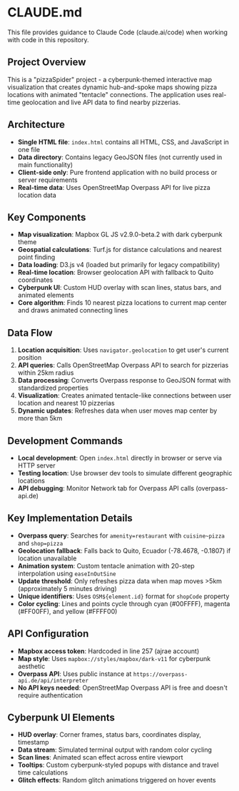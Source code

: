 # CLAUDE.md

This file provides guidance to Claude Code (claude.ai/code) when working with code in this repository.

## Project Overview

This is a "pizzaSpider" project - a cyberpunk-themed interactive map visualization that creates dynamic hub-and-spoke maps showing pizza locations with animated "tentacle" connections. The application uses real-time geolocation and live API data to find nearby pizzerias.

## Architecture

- **Single HTML file**: `index.html` contains all HTML, CSS, and JavaScript in one file
- **Data directory**: Contains legacy GeoJSON files (not currently used in main functionality)
- **Client-side only**: Pure frontend application with no build process or server requirements
- **Real-time data**: Uses OpenStreetMap Overpass API for live pizza location data

## Key Components

- **Map visualization**: Mapbox GL JS v2.9.0-beta.2 with dark cyberpunk theme
- **Geospatial calculations**: Turf.js for distance calculations and nearest point finding
- **Data loading**: D3.js v4 (loaded but primarily for legacy compatibility)
- **Real-time location**: Browser geolocation API with fallback to Quito coordinates
- **Cyberpunk UI**: Custom HUD overlay with scan lines, status bars, and animated elements
- **Core algorithm**: Finds 10 nearest pizza locations to current map center and draws animated connecting lines

## Data Flow

1. **Location acquisition**: Uses `navigator.geolocation` to get user's current position
2. **API queries**: Calls OpenStreetMap Overpass API to search for pizzerias within 25km radius
3. **Data processing**: Converts Overpass response to GeoJSON format with standardized properties
4. **Visualization**: Creates animated tentacle-like connections between user location and nearest 10 pizzerias
5. **Dynamic updates**: Refreshes data when user moves map center by more than 5km

## Development Commands

- **Local development**: Open `index.html` directly in browser or serve via HTTP server
- **Testing location**: Use browser dev tools to simulate different geographic locations
- **API debugging**: Monitor Network tab for Overpass API calls (overpass-api.de)

## Key Implementation Details

- **Overpass query**: Searches for `amenity=restaurant` with `cuisine~pizza` and `shop=pizza`
- **Geolocation fallback**: Falls back to Quito, Ecuador (-78.4678, -0.1807) if location unavailable
- **Animation system**: Custom tentacle animation with 20-step interpolation using `easeInOutSine`
- **Update threshold**: Only refreshes pizza data when map moves >5km (approximately 5 minutes driving)
- **Unique identifiers**: Uses `OSM${element.id}` format for `shopCode` property
- **Color cycling**: Lines and points cycle through cyan (#00FFFF), magenta (#FF00FF), and yellow (#FFFF00)

## API Configuration

- **Mapbox access token**: Hardcoded in line 257 (ajrae account)
- **Map style**: Uses `mapbox://styles/mapbox/dark-v11` for cyberpunk aesthetic
- **Overpass API**: Uses public instance at `https://overpass-api.de/api/interpreter`
- **No API keys needed**: OpenStreetMap Overpass API is free and doesn't require authentication

## Cyberpunk UI Elements

- **HUD overlay**: Corner frames, status bars, coordinates display, timestamp
- **Data stream**: Simulated terminal output with random color cycling
- **Scan lines**: Animated scan effect across entire viewport
- **Tooltips**: Custom cyberpunk-styled popups with distance and travel time calculations
- **Glitch effects**: Random glitch animations triggered on hover events